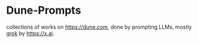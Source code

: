 # Dune-Prompts
collections of works on https://dune.com, done by prompting LLMs, mostly [grok](https://x.com/grok) by https://x.ai.
